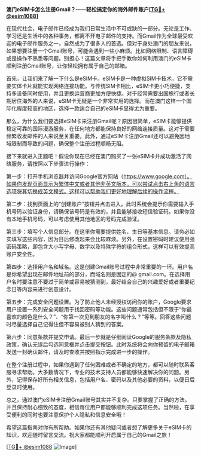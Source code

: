 **澳门eSIM卡怎么注册Gmail？——轻松搞定你的海外邮件账户[[TG💪+ @esim1088](https://t.me/s/esim1088)]**

在现代社会，电子邮件已经成为我们日常生活中不可或缺的一部分。无论是工作、学习还是生活中的各种事务，都离不开电子邮件的支持。而Gmail作为全球最受欢迎的电子邮件服务之一，自然成为了很多人的首选。但对于身处澳门的朋友来说，如果想要注册一个Gmail账号，可能会遇到一些小麻烦。比如网络限制、语言障碍或是操作不熟悉等问题。别担心！这篇文章将手把手教你如何利用澳门的eSIM卡顺利注册Gmail账号，让你轻松拥有属于自己的邮箱。

首先，让我们来了解一下什么是eSIM卡。eSIM卡是一种虚拟SIM卡技术，它不需要实体卡片就能实现网络连接功能。与传统SIM卡相比，eSIM卡更小巧便捷，支持多设备同时使用，并且更换运营商更加方便快捷。对于经常需要出国旅行或者长期居住海外的人来说，eSIM卡无疑是一个非常实用的选择。而在澳门这样一个国际化程度较高的地区，选择一款适合自己的eSIM卡显得尤为重要。

那么，为什么我们要选择eSIM卡来注册Gmail呢？原因很简单，eSIM卡能够提供稳定可靠的国际漫游服务，在任何地方都能保持良好的网络连接质量。这对于需要频繁收发邮件的人来说至关重要。此外，通过eSIM卡注册Gmail还可以避免因地域限制而导致的问题，确保整个注册过程顺畅无阻。

接下来就进入正题吧！假设你现在已经在澳门购买了一张eSIM卡并成功激活了网络服务，请按照以下步骤进行操作：

第一步：打开手机浏览器并访问Google官方网站（https://www.google.com）。如果你发现页面显示为繁体中文或者其他非英文版本，可以尝试点击右上角的语言选项将其切换成英文模式。这样可以帮助我们更好地理解后续的操作流程。

第二步：找到页面上的“创建账户”按钮并点击进入。此时系统会提示你需要输入手机号码以验证身份，请确保该号码是有效的，并且能够接收短信验证码。如果你没有本地手机号码，可以考虑使用其他地区的号码完成验证。

第三步：填写个人信息部分。在这里你需要提供姓名、生日等基本信息。请务必如实填写这些内容，因为日后修改起来会比较麻烦。另外，在设置密码时建议使用强密码策略，即包含大小写字母、数字以及特殊字符的组合形式，这样可以有效提高账户安全性。

第四步：选择用户名和域名。这是创建Gmail账号过程中非常重要的一环。用户名是你希望出现在邮件地址前的部分，而域名则是固定的@ gmail.com。在选择用户名时要注意不要过于简单或容易被猜测到，最好结合自己的兴趣爱好或者重要纪念日等内容来进行创意设计。

第五步：完成安全问题设置。为了防止他人未经授权访问你的账户，Google要求用户设置一系列安全问题用于找回密码等功能。这些问题通常包括但不限于“你最喜欢的颜色是什么？”、“你第一次见到朋友的名字叫什么？”等等。回答这些问题时尽量选择自己记得住但不容易被别人猜到的答案。

第六步：同意条款并提交申请。最后一步就是仔细阅读Google的服务条款及隐私政策，确认无误后勾选同意框并点击提交按钮。此时系统将会向你预留的电子邮箱发送一封确认邮件，请及时查收并按照指示完成进一步的操作。

在整个注册过程中，如果你遇到了任何困难或者不确定的地方，都可以随时联系客服寻求帮助。大多数情况下，专业的技术支持人员都能够快速解决你的问题。另外，记得保存好所有相关信息，包括用户名、密码以及其他必要的资料，以便日后登录时使用。

总之，通过澳门eSIM卡注册Gmail账号其实并不复杂。只要掌握了正确的方法，并且保持耐心细致的态度，相信每位用户都能够顺利完成这项任务。当然啦，在享受便利的同时也要注意保护个人隐私和信息安全哦！

希望这篇指南对你有所帮助。如果你还有其他疑问或者想了解更多关于eSIM卡的知识，欢迎随时留言交流。祝大家都能顺利开启属于自己的Gmail之旅！

[[TG💪+ @esim1088](https://t.me/s/esim1088) ![Image](https://i.postimg.cc/4NQfJmqS/Snipaste-2025-05-13-00-14-12.png)]